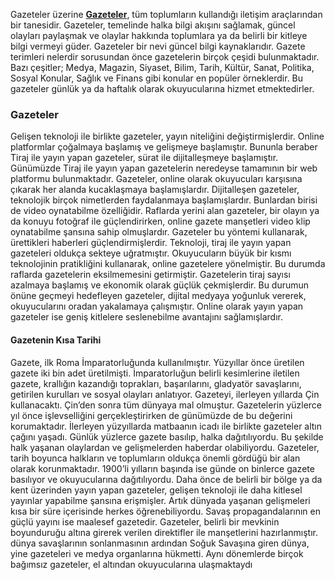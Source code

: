 Gazeteler üzerine</h1>
<a href="https://gazeteapp.com"><strong>Gazeteler</strong></a>, tüm toplumların kullandığı iletişim araçlarından bir tanesidir. Gazeteler,
temelinde halka bilgi akışını sağlamak, güncel olayları paylaşmak ve olaylar hakkında
toplumlara ya da belirli bir kitleye bilgi vermeyi güder. Gazeteler bir nevi güncel bilgi
kaynaklarıdır. Gazete terimleri nelerdir sorusundan önce gazetelerin birçok çeşidi
bulunmaktadır. Bazı çeşitler; Medya, Magazin, Siyaset, Bilim, Tarih, Kültür, Sanat, Politika,
Sosyal Konular, Sağlık ve Finans gibi konular en popüler örneklerdir. Bu gazeteler günlük ya
da haftalık olarak okuyucularına hizmet etmektedirler.
<h3>Gazeteler</h3>
Gelişen teknoloji ile birlikte gazeteler, yayın niteliğini değiştirmişlerdir. Online platformlar
çoğalmaya başlamış ve gelişmeye başlamıştır. Bununla beraber Tiraj ile yayın yapan
gazeteler, sürat ile dijitalleşmeye başlamıştır. Günümüzde Tiraj ile yayın yapan gazetelerin
neredeyse tamamının bir web platformu bulunmaktadır. Gazeteler, online olarak okuyucuları
karşısına çıkarak her alanda kucaklaşmaya başlamışlardır. Dijitalleşen gazeteler, teknolojik
birçok nimetlerden faydalanmaya başlamışlardır. Bunlardan birisi de video oynatabilme
özelliğidir. Raflarda yerini alan gazeteler, bir olayın ya da konuyu fotoğraf ile güçlendirirken,
online gazete manşetleri video klip oynatabilme şansına sahip olmuşlardır. Gazeteler bu
yöntemi kullanarak, ürettikleri haberleri güçlendirmişlerdir.
Teknoloji, tiraj ile yayın yapan gazeteleri oldukça sekteye uğratmıştır. Okuyucuların büyük bir
kısmı teknolojinin pratikliğini kullanarak, online gazetelere yönelmiştir. Bu durumda raflarda
gazetelerin eksilmemesini getirmiştir. Gazetelerin tiraj sayısı azalmaya başlamış ve
ekonomik olarak güçlük çekmişlerdir. Bu durumun önüne geçmeyi hedefleyen gazeteler,
dijital medyaya yoğunluk vererek, okuyucularını oradan yakalamaya çalışmıştır. Online
olarak yayın yapan gazeteler ise geniş kitlelere seslenebilme avantajını sağlamışlardır.
<h4>Gazetenin Kısa Tarihi</h4>
Gazete, ilk Roma İmparatorluğunda kullanılmıştır. Yüzyıllar önce üretilen gazete iki bin adet üretilmişti.
İmparatorluğun belirli kesimlerine iletilen gazete, krallığın kazandığı toprakları, başarılarını, gladyatör savaşlarını,
getirilen kurulları ve sosyal olayları anlatıyor. Gazeteyi, ilerleyen yıllarda Çin kullanacaktı. Çin’den sonra tüm
dünyaya mal olmuştur. Gazetelerin yüzlerce yıl önce işlevselliğini gerçekleştirirken de günümüzde de bu değerini
korumaktadır. İlerleyen yüzyıllarda matbaanın icadı ile birlikte gazeteler altın çağını yaşadı. Günlük yüzlerce
gazete basılıp, halka dağıtılıyordu. Bu şekilde halk yaşanan olaylardan ve gelişmelerden haberdar olabiliyordu.
Gazeteler, tarih boyunca halkların ve toplumların oldukça önemli gördüğü bir alan olarak korunmaktadır.
1900’li yılların başında ise günde on binlerce gazete basılıyor ve okuyucularına dağıtılıyordu. Daha önce de belirli
bir bölge ya da kent üzerinden yayın yapan gazeteler, gelişen teknoloji ile daha kitlesel yayınlar yapabilme
şansına erişmişler. Artık dünyada yaşanan gelişmeleri kısa bir süre içerisinde herkes öğrenebiliyordu. Savaş
propagandalarının en güçlü yayını ise maalesef gazetedir. Gazeteler, belirli bir mevkinin boyunduruğu altına
girerek verilen direktifler ile manşetlerini hazırlanmıştır. dünya savaşlarının sonlanmasının ardından Soğuk
Savaşına giren dünya, yine gazeteleri ve medya organlarına hükmetti. Aynı dönemlerde birçok bağımsız
gazeteler, el altından okuyucularına ulaşmaktaydı
